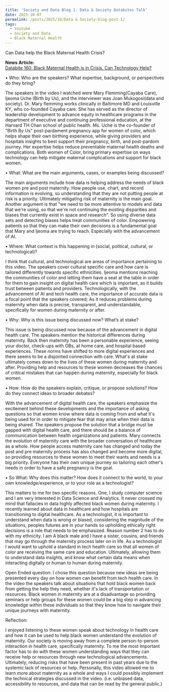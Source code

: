 ```yaml
---
title: 'Society and Data Blog 1: Data & Society Databites Talk'
date: 2025-10-07
permalink: /posts/2025/10/Data & Society-blog-post-1/
tags:
  - Youtube
  - Society and Data
  - Black Maternal Health
---
```


Can Data help the Black Maternal Health Crisis?

**News Article:**  
[Databite 160: Black Maternal Health is in Crisis. Can Technology Help?](https://youtu.be/8aBZds_FrHM?si=w7fg3Fsl8UazdrUW)

• Who: Who are the speakers? What expertise, background, or perspectives do they
bring?

The speakers in the video I watched were Mary Flemming(Cayaba Care), Ijeoma Uche (Birth by Us), and the interviewer was Joan Mukogosi(data and society). Dr. Mary flemming works clinically in Baltimore MD and Louisville KY, who co-founded Cayaba care. She has served as the director of leadership development to advance equity in healthcare programs in the department of executive and continuing professional education, at the Harvard TH Chan school of public health. Ms. Uche is the co-founder of "Birth By Us" post-pardament pregnancy app for women of color, which helps shape their own birthing experience, while giving providers and hospitals insights to best support their pregnancy, birth, and post-pardom journey. Her expertise helps reduce preventable maternal health deaths and complications. Both women of Color, bring primary expertise on ways technology can help mitigate maternal complications and support for black women.

• What: What are the main arguments, cases, or examples being discussed?

The main arguments include how data is helping address the needs of black women pre and post maternity. How people use, chart, and record information is evolving, so understanding that they are not putting people at risk is a priority. Ultimately mitigating risk of maternity is the main goal. Another argument is that "we need to be more attentive to models and data that we're using, so that we're not continuing the existing disparities and biases that currently exist in space and research". So using diverse data sets and detecting biases helps treat communities of color. Empowering patients so that they can make their own decisions is a fundamental goal that Mary and Ijeoma are trying to reach. Especially with the advancement of AI.

• Where: What context is this happening in (social, political, cultural, or technological)?

I think that cultural, and technological are areas of importance pertaining to this video. The speakers cover cultural specific care and how care is tailored differently towards specific ethnicities. Ijeoma mentions reaching the communities of color and letting them have a seat at the table in order for them to gain insight on digital health care which is important, as it builds trust between patients and providers. Technologically, with the advancement of AI and tech health care, the importance of accurate data is a focal point that the speakers covered; As it reduces problems during maternity when data is precise, transparent, and understandable, specifically for women during maternity or after.

• Why: Why is this issue being discussed now? What’s at stake?

This issue is being discussed now because of the advancement in digital health care. The speakers mention the historical differences during maternity. Back then maternity has been a personable experience, seeing your doctor, check-ups with OBs, at home care, and hospital based experiences. These norms have shifted to more digital experiences and there seems to be a disjointed connection with care. What's at stake ultimately comes down to the lives of these women during maternity and after. Providing help and resources to these women decreases the chances of critical mistakes that can happen during maternity, especially for black women.

• How: How do the speakers explain, critique, or propose solutions? How do they
connect ideas to broader debates?

With the advancement of digital health care, the speakers emphasize the excitement behind these developments and the importance of asking questions so that women know where data is coming from and what it's being used for in order to mitigate  fear that may arise when their data is being shared. The speakers propose the solution that a bridge must be gapped with digital health care, and there should be a balance of communication between health organizations and patients. Mary connects the evolution of maternity care with the broader conversation of healthcare as a whole. How people access maternity care has changed and today the post and pre maternity process has also changed and become more digital, so providing resources to these women to meet their wants and needs is a big priority. Everyone has their own unique journey so tailoring each other's needs in order to have a safe pregnancy is the goal.

• So What: Why does this matter? How does it connect to the world, to your own
knowledge/experience, or to your role as a technologist?

This matters to me for two specific reasons. One, I study computer science and I am very interested in Data Science and Analytics. It never crossed my mind that fallacies in data highly affected black women during maternity. I recently learned about data in healthcare and how hospitals are transitioning to digital healthcare. As a technologist, it is important to understand when data is wrong or biased, considering the magnitude of the situations, peoples futures are in your hands so upholding ethically right decisions is a role that needs to be emphasized. Reason number 2 has to do with my ethnicity. I am A black male and I have a sister, cousins, and friends that may go through the maternity process later on in life. As a technologist I would want to uphold a standard in tech health care so that all women of color are receiving the same care and education. Ultimately, allowing them to understand data insights, and know what certain data means when interacting digitally or human to human during maternity.

Open Ended question: 
I chose this question because new ideas are being presented every day on how women can benefit from tech health care. In the video the speakers talk about situations that hold black women back from getting the help they need, whether it's lack of transportation or resources. Black women in maternity are at a disadvantage so providing seminars or help groups for these women could be a big step in advancing knowledge within these individuals so that they know how to navigate their unique journeys with maternity.

Reflection:

I enjoyed listening to these women speak about technology in health care and how it can be used to help black women understand the evolution of maternity. Our society is moving away from a complete person-to-person interaction in health care, specifically maternity. To me the most important factor has to do with these women understanding ways that they can receive help or resources through new technological advancements. Ultimately, reducing risks that have been present in past years due to the systemic lack of resources or help. Personally, this video allowed me to learn more about maternity as a whole and ways I could possibly implement the technical strategies discussed in the video. (i.e. unbiased data, accessibility to resources, and data that can be read by the general public.)

